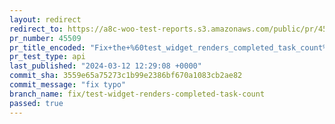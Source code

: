 ```yaml
---
layout: redirect
redirect_to: https://a8c-woo-test-reports.s3.amazonaws.com/public/pr/45509/api/index.html
pr_number: 45509
pr_title_encoded: "Fix+the+%60test_widget_renders_completed_task_count%60+unit+test"
pr_test_type: api
last_published: "2024-03-12 12:29:08 +0000"
commit_sha: 3559e65a75273c1b99e2386bf670a1083cb2ae82
commit_message: "fix typo"
branch_name: fix/test-widget-renders-completed-task-count
passed: true
---
```

